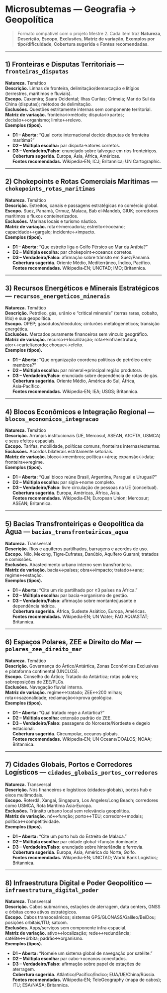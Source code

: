 # Microsubtemas — Geografia → Geopolítica

> Formato compatível com o projeto Mestre 2. Cada item traz **Natureza**, **Descrição**, **Escopo**, **Exclusões**, **Matriz de variação**, **Exemplos por tipo/dificuldade**, **Cobertura sugerida** e **Fontes recomendadas**.

---

## 1) Fronteiras e Disputas Territoriais — `fronteiras_disputas`

**Natureza.** Temático  
**Descrição.** Linhas de fronteira, delimitação/demarcação e litígios (terrestres, marítimos e fluviais).  
**Escopo.** Caxemira; Saara Ocidental; Ilhas Curilas; Crimeia; Mar do Sul da China (disputas); métodos de delimitação.  
**Exclusões.** Questões estritamente internas sem componente territorial.  
**Matriz de variação.** fronteira↔método; disputa↔partes; decisão↔organismo; limite↔relevo.  
**Exemplos (tipos).**  

- **D1 – Aberta:** “Qual corte internacional decide disputas de fronteira marítima?”  
- **D2 – Múltipla escolha:** par disputa→atores corretos.  
- **D3 – Verdadeiro/Falso:** enunciado sobre talvegue em rios fronteiriços.  
**Cobertura sugerida.** Europa, Ásia, África, Américas.  
**Fontes recomendadas.** Wikipedia‑EN; ICJ; Britannica; UN Cartographic.

---

## 2) Chokepoints e Rotas Comerciais Marítimas — `chokepoints_rotas_maritimas`

**Natureza.** Temático  
**Descrição.** Estreitos, canais e passagens estratégicas no comércio global.  
**Escopo.** Suez, Panamá, Ormuz, Malaca, Bab el‑Mandeb, GIUK; corredores marítimos e fluxos conteinerizados.  
**Exclusões.** Marinas locais e turismo náutico.  
**Matriz de variação.** rota↔mercadoria; estreito↔oceano; capacidade↔gargalo; incidente↔impacto.  
**Exemplos (tipos).**  

- **D1 – Aberta:** “Que estreito liga o Golfo Pérsico ao Mar da Arábia?”  
- **D2 – Múltipla escolha:** par chokepoint→oceanos corretos.  
- **D3 – Verdadeiro/Falso:** afirmação sobre trânsito em Suez/Panamá.  
**Cobertura sugerida.** Oriente Médio, Mediterrâneo, Índico, Pacífico.  
**Fontes recomendadas.** Wikipedia‑EN; UNCTAD; IMO; Britannica.

---

## 3) Recursos Energéticos e Minerais Estratégicos — `recursos_energeticos_minerais`

**Natureza.** Temático  
**Descrição.** Petróleo, gás, urânio e “critical minerals” (terras raras, cobalto, lítio) e sua geopolítica.  
**Escopo.** OPEP; gasodutos/oleodutos; cinturões metalogenéticos; transição energética.  
**Exclusões.** Mercados puramente financeiros sem vínculo geográfico.  
**Matriz de variação.** recurso↔localização; rota↔infraestrutura; ator↔cartel/acordo; choque↔efeito.  
**Exemplos (tipos).**  

- **D1 – Aberta:** “Que organização coordena políticas de petróleo entre membros?”  
- **D2 – Múltipla escolha:** par mineral→principal região produtora.  
- **D3 – Verdadeiro/Falso:** enunciado sobre dependência de rotas de gás.  
**Cobertura sugerida.** Oriente Médio, América do Sul, África, Ásia‑Pacífico.  
**Fontes recomendadas.** Wikipedia‑EN; IEA; USGS; Britannica.

---

## 4) Blocos Econômicos e Integração Regional — `blocos_economicos_integracao`

**Natureza.** Temático  
**Descrição.** Arranjos institucionais (UE, Mercosul, ASEAN, AfCFTA, USMCA) e seus efeitos espaciais.  
**Escopo.** Tarifas, mobilidade, políticas comuns, fronteiras internas/externas.  
**Exclusões.** Acordos bilaterais estritamente setoriais.  
**Matriz de variação.** bloco↔membros; política↔área; expansão↔data; fronteira↔regime.  
**Exemplos (tipos).**  

- **D1 – Aberta:** “Qual bloco reúne Brasil, Argentina, Paraguai e Uruguai?”  
- **D2 – Múltipla escolha:** par sigla→nome completo.  
- **D3 – Verdadeiro/Falso:** livre circulação de pessoas na UE (conceitual).  
**Cobertura sugerida.** Europa, Américas, África, Ásia.  
**Fontes recomendadas.** Wikipedia‑EN; European Union; Mercosur; ASEAN; Britannica.

---

## 5) Bacias Transfronteiriças e Geopolítica da Água — `bacias_transfronteiricas_agua`

**Natureza.** Transversal  
**Descrição.** Rios e aquíferos partilhados, barragens e acordos de uso.  
**Escopo.** Nilo, Mekong, Tigre‑Eufrates, Danúbio, Aquífero Guarani; tratados e comissões.  
**Exclusões.** Abastecimento urbano interno sem transfronteira.  
**Matriz de variação.** bacia↔países; obra↔impacto; tratado↔ano; regime↔estação.  
**Exemplos (tipos).**  

- **D1 – Aberta:** “Cite um rio partilhado por ≥3 países na África.”  
- **D2 – Múltipla escolha:** par bacia→organismo de gestão.  
- **D3 – Verdadeiro/Falso:** afirmação sobre montante/jusante e dependência hídrica.  
**Cobertura sugerida.** África, Sudeste Asiático, Europa, Américas.  
**Fontes recomendadas.** Wikipedia‑EN; UN Water; FAO AQUASTAT; Britannica.

---

## 6) Espaços Polares, ZEE e Direito do Mar — `polares_zee_direito_mar`

**Natureza.** Temático  
**Descrição.** Governança do Ártico/Antártica, Zonas Econômicas Exclusivas e plataforma continental (UNCLOS).  
**Escopo.** Conselho do Ártico; Tratado da Antártica; rotas polares; sobreposições de ZEE/PLCs.  
**Exclusões.** Navegação fluvial interna.  
**Matriz de variação.** regime↔tratado; ZEE↔200 milhas; rota↔sazonalidade; reclamação↔prova geológica.  
**Exemplos (tipos).**  

- **D1 – Aberta:** “Qual tratado rege a Antártica?”  
- **D2 – Múltipla escolha:** extensão padrão de ZEE.  
- **D3 – Verdadeiro/Falso:** passagens do Noroeste/Nordeste e degelo estacional.  
**Cobertura sugerida.** Circumpolar, oceanos globais.  
**Fontes recomendadas.** Wikipedia‑EN; UN Oceans/DOALOS; NOAA; Britannica.

---

## 7) Cidades Globais, Portos e Corredores Logísticos — `cidades_globais_portos_corredores`

**Natureza.** Transversal  
**Descrição.** Nós financeiros e logísticos (cidades‑globais), portos hub e eixos multimodais.  
**Escopo.** Roterdã, Xangai, Singapura, Los Angeles/Long Beach; corredores como USMCA, Rota Marítima Ásia‑Europa.  
**Exclusões.** Trânsito urbano local sem relevância geopolítica.  
**Matriz de variação.** nó↔função; porto↔TEU; corredor↔modais; política↔competitividade.  
**Exemplos (tipos).**  

- **D1 – Aberta:** “Cite um porto hub do Estreito de Malaca.”  
- **D2 – Múltipla escolha:** par cidade global→função dominante.  
- **D3 – Verdadeiro/Falso:** enunciado sobre hinterlândia e ferrovia.  
**Cobertura sugerida.** Europa, Ásia, América do Norte, Golfo.  
**Fontes recomendadas.** Wikipedia‑EN; UNCTAD; World Bank Logistics; Britannica.

---

## 8) Infraestrutura Digital e Poder Geopolítico — `infraestrutura_digital_poder`

**Natureza.** Transversal  
**Descrição.** Cabos submarinos, estações de aterragem, data centers, GNSS e órbitas como ativos estratégicos.  
**Escopo.** Cabos transoceânicos; sistemas GPS/GLONASS/Galileo/BeiDou; posições orbitais/ITU; satcom.  
**Exclusões.** Apps/serviços sem componente infra‑espacial.  
**Matriz de variação.** ativo↔localização; rede↔redundância; satélite↔órbita; padrão↔organismo.  
**Exemplos (tipos).**  

- **D1 – Aberta:** “Nomeie um sistema global de navegação por satélite.”  
- **D2 – Múltipla escolha:** par cabo→oceanos conectados.  
- **D3 – Verdadeiro/Falso:** afirmação sobre papel de estações de aterragem.  
**Cobertura sugerida.** Atlântico/Pacífico/Índico; EUA/UE/China/Rússia.  
**Fontes recomendadas.** Wikipedia‑EN; TeleGeography (mapa de cabos); ITU; ESA/NASA; Britannica.
